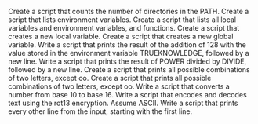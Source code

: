 Create a script that counts the number of directories in the PATH.
Create a script that lists environment variables.
Create a script that lists all local variables and environment variables, and functions.
Create a script that creates a new local variable.
Create a script that creates a new global variable.
Write a script that prints the result of the addition of 128 with the value stored in the environment variable TRUEKNOWLEDGE, followed by a new line.
Write a script that prints the result of POWER divided by DIVIDE, followed by a new line.
Create a script that prints all possible combinations of two letters, except oo.
Create a script that prints all possible combinations of two letters, except oo.
Write a script that converts a number from base 10 to base 16. 
Write a script that encodes and decodes text using the rot13 encryption. Assume ASCII.
Write a script that prints every other line from the input, starting with the first line.

